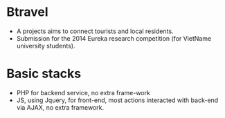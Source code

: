 # Btravel
- A projects aims to connect tourists and local residents.
- Submission for the 2014 Eureka research competition (for VietName university students).
# Basic stacks
- PHP for backend service, no extra frame-work
- JS, using Jquery, for front-end, most actions interacted with back-end via AJAX, no extra framework.

